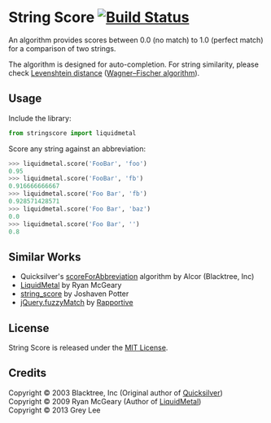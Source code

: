 String Score [![Build Status](https://travis-ci.org/bcse/stringscore.png?branch=master)](https://travis-ci.org/bcse/stringscore)
============

An algorithm provides scores between 0.0 (no match) to 1.0 (perfect match) for a comparison of two strings.

The algorithm is designed for auto-completion. For string similarity, please check [Levenshtein distance](https://en.wikipedia.org/wiki/Levenshtein_distance) ([Wagner–Fischer algorithm](https://en.wikipedia.org/wiki/Wagner-Fischer_algorithm)).

Usage
-----

Include the library:

```python
from stringscore import liquidmetal
```

Score any string against an abbreviation:

```python
>>> liquidmetal.score('FooBar', 'foo')
0.95
>>> liquidmetal.score('FooBar', 'fb')
0.916666666667
>>> liquidmetal.score('Foo Bar', 'fb')
0.928571428571
>>> liquidmetal.score('Foo Bar', 'baz')
0.0
>>> liquidmetal.score('Foo Bar', '')
0.8
```

Similar Works
-------------

- Quicksilver's [scoreForAbbreviation](https://github.com/quicksilver/Quicksilver/blob/master/Quicksilver/Code-QuickStepFoundation/NSString_BLTRExtensions.m#L53) algorithm by Alcor (Blacktree, Inc)
- [LiquidMetal](https://github.com/rmm5t/liquidmetal) by Ryan McGeary
- [string_score](https://github.com/joshaven/string_score) by Joshaven Potter
- [jQuery.fuzzyMatch](https://github.com/rapportive-oss/jquery-fuzzymatch) by [Rapportive](http://rapportive.com/)

License
-------

String Score is released under the [MIT License](http://opensource.org/licenses/MIT).

Credits
-------

Copyright © 2003 Blacktree, Inc (Original author of [Quicksilver](https://github.com/quicksilver/Quicksilver))  
Copyright © 2009 Ryan McGeary (Author of [LiquidMetal](https://github.com/rmm5t/liquidmetal))  
Copyright © 2013 Grey Lee
